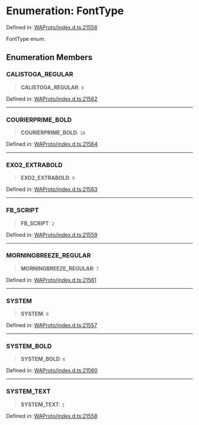 # Enumeration: FontType

Defined in: [WAProto/index.d.ts:21556](https://github.com/Fokusdotid/Baileys/blob/deec6cc75a88a82eaeedf16b76aa9218b2c772e3/WAProto/index.d.ts#L21556)

FontType enum.

## Enumeration Members

### CALISTOGA\_REGULAR

> **CALISTOGA\_REGULAR**: `8`

Defined in: [WAProto/index.d.ts:21562](https://github.com/Fokusdotid/Baileys/blob/deec6cc75a88a82eaeedf16b76aa9218b2c772e3/WAProto/index.d.ts#L21562)

***

### COURIERPRIME\_BOLD

> **COURIERPRIME\_BOLD**: `10`

Defined in: [WAProto/index.d.ts:21564](https://github.com/Fokusdotid/Baileys/blob/deec6cc75a88a82eaeedf16b76aa9218b2c772e3/WAProto/index.d.ts#L21564)

***

### EXO2\_EXTRABOLD

> **EXO2\_EXTRABOLD**: `9`

Defined in: [WAProto/index.d.ts:21563](https://github.com/Fokusdotid/Baileys/blob/deec6cc75a88a82eaeedf16b76aa9218b2c772e3/WAProto/index.d.ts#L21563)

***

### FB\_SCRIPT

> **FB\_SCRIPT**: `2`

Defined in: [WAProto/index.d.ts:21559](https://github.com/Fokusdotid/Baileys/blob/deec6cc75a88a82eaeedf16b76aa9218b2c772e3/WAProto/index.d.ts#L21559)

***

### MORNINGBREEZE\_REGULAR

> **MORNINGBREEZE\_REGULAR**: `7`

Defined in: [WAProto/index.d.ts:21561](https://github.com/Fokusdotid/Baileys/blob/deec6cc75a88a82eaeedf16b76aa9218b2c772e3/WAProto/index.d.ts#L21561)

***

### SYSTEM

> **SYSTEM**: `0`

Defined in: [WAProto/index.d.ts:21557](https://github.com/Fokusdotid/Baileys/blob/deec6cc75a88a82eaeedf16b76aa9218b2c772e3/WAProto/index.d.ts#L21557)

***

### SYSTEM\_BOLD

> **SYSTEM\_BOLD**: `6`

Defined in: [WAProto/index.d.ts:21560](https://github.com/Fokusdotid/Baileys/blob/deec6cc75a88a82eaeedf16b76aa9218b2c772e3/WAProto/index.d.ts#L21560)

***

### SYSTEM\_TEXT

> **SYSTEM\_TEXT**: `1`

Defined in: [WAProto/index.d.ts:21558](https://github.com/Fokusdotid/Baileys/blob/deec6cc75a88a82eaeedf16b76aa9218b2c772e3/WAProto/index.d.ts#L21558)
